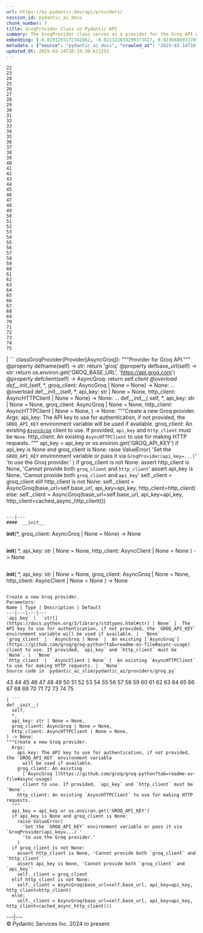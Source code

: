 ```yaml
---
url: https://ai.pydantic.dev/api/providers/
session_id: pydantic_ai_docs
chunk_number: 7
title: GroqProvider Class in Pydantic API
summary: The GroqProvider class serves as a provider for the Groq API within the Pydantic framework. It includes properties for the provider's name and base URL, which defaults to an environment variable. The class constructor allows for initialization with either a Groq client or an API key, enabling customization for authentication and HTTP client usage.
embedding: [-0.0291255172342062, -0.021322034299373627, 0.023668693378567696, -0.059867870062589645, 0.0011389435967430472, -0.03691777214407921, 0.013260306790471077, 0.014035040512681007, 0.008039271458983421, -0.03332480043172836, 0.02827218733727932, -0.03972477838397026, 0.026093948632478714, -0.046843353658914566, -0.006355066318064928, -0.0261613167822361, -0.039500217884778976, 0.017583100125193596, 0.008746637962758541, 0.048415277153253555, 0.015629421919584274, -0.006209101993590593, 0.018997831270098686, 0.03664829954504967, -0.010138913989067078, -0.01871713064610958, 0.0038231450598686934, 0.005771209020167589, -0.022018171846866608, -0.040645480155944824, 0.004828053992241621, -0.03080972097814083, 0.008056113496422768, -0.013619603589177132, -0.0069501521065831184, -0.04293599724769592, 0.0032336735166609287, 0.0251732487231493, 0.023264484480023384, 0.02997884713113308, 0.007090502884238958, -0.0875786542892456, 0.01863853447139263, 0.004465950187295675, 0.01794239692389965, 0.015797842293977737, -0.0035564794670790434, 0.040937408804893494, -0.0005694717983715236, -0.02726166322827339, -0.008729795925319195, 0.006478575058281422, -0.016460295766592026, -0.02926025353372097, -0.042329683899879456, -0.03622163459658623, -0.017291169613599777, -0.0051087550818920135, -0.0028491131961345673, 0.02069326490163803, 0.030899547040462494, -0.019985897466540337, 0.0014652583049610257, 0.03417813032865524, -0.010442070662975311, -0.0047719138674438, 0.014124865643680096, -0.0012764870189130306, -0.05241245776414871, 0.00840979628264904, 0.007135414984077215, 0.019188707694411278, -0.057442616671323776, -0.02784552052617073, -0.027800608426332474, -0.007730500772595406, -0.016617488116025925, 0.09224952012300491, 0.04565318301320076, -0.023691149428486824, -0.04140898585319519, 0.0016884154174476862, -0.001358591951429844, 0.015932578593492508, -0.020277827978134155, -0.0158090703189373, -0.08995899558067322, -0.02290518768131733, 0.02530798502266407, -0.010301720350980759, 0.007225239183753729, -0.039365481585264206, -0.004305950365960598, 0.03067498467862606, 0.05173877626657486, -0.01732485368847847, -0.001145259360782802, 0.011295400559902191, -0.020199231803417206, 0.020378880202770233, 0.006428048945963383, -0.04747212305665016, -0.052816666662693024, 0.03341462463140488, 0.04158863425254822, -0.0014863108517602086, -0.0006631556898355484, 0.03096691519021988, 0.011402066797018051, -0.012002767063677311, -0.03799566254019737, -0.008028043434023857, 0.05375982075929642, -0.027239207178354263, -0.0337514653801918, 0.00396349560469389, 0.014326970092952251, -0.01930098794400692, -0.00717471307143569, -0.016505207866430283, -0.07158993929624557, -0.05878997966647148, 0.0361991785466671, -0.0008399971993640065, 0.04444055259227753, -0.013237850740551949, 0.02503851242363453, -0.0419703871011734, -0.10033369809389114, -0.00515366718173027, -0.02360132522881031, 0.013327674940228462, 0.041925475001335144, 0.008757865987718105, -0.0346946194767952, -0.02939498983323574, -0.0503464974462986, 0.03054024837911129, -0.028811132535338402, -0.0033347257412970066, -0.036131810396909714, -0.01839151792228222, 0.041049689054489136, 0.006832257844507694, 0.03561532124876976, -0.0032729716040194035, -0.014888371340930462, -0.012631536461412907, -0.03599707409739494, 0.03056270442903042, -0.017639240249991417, 0.00582734914496541, -0.018346605822443962, -0.002110870089381933, -0.014383110217750072, 0.00862312875688076, 0.006770503707230091, 0.0503464974462986, 0.052232809364795685, -0.019817477092146873, -0.004325599409639835, 0.05694858357310295, -0.026385877281427383, -0.026767630130052567, -0.035547953099012375, 0.03660338744521141, -0.02156905084848404, -0.0170329250395298, -0.06682924926280975, -0.017583100125193596, -0.03435777872800827, -0.005990155506879091, -0.042060211300849915, 0.034986551851034164, 0.01553959771990776, -0.019424496218562126, -0.0060575236566364765, -0.01046452671289444, -0.03566023334860802, -0.017762748524546623, 0.0002556131803430617, 0.03476198762655258, -0.028945868834853172, -0.023511501029133797, -0.03644619509577751, 0.01014452800154686, -0.013114342465996742, -0.01137399673461914, 0.03503146395087242, 0.022175364196300507, -0.02063712477684021, -0.009206986986100674, 0.007831552997231483, -0.021804839372634888, 0.01970519684255123, -0.06503276526927948, 0.040757760405540466, -0.06831134855747223, 0.039230745285749435, 0.03247147053480148, -0.003868057392537594, -0.033729009330272675, 0.024387286975979805, -0.044036343693733215, 0.042486876249313354, -0.08712953329086304, 0.013484867289662361, -0.035413216799497604, -0.010930489748716354, -0.026745174080133438, -0.019199935719370842, -0.03918583318591118, -0.03125884383916855, 0.05344543606042862, -0.000316665624268353, -0.0006884187459945679, -0.03336971253156662, 0.02149045467376709, 0.023960622027516365, 0.03900618478655815, 0.005726296920329332, 0.04538370668888092, 0.0025122722145169973, -0.003505953121930361, 0.051514215767383575, -0.0018652569269761443, 0.013148026540875435, -0.020547300577163696, -0.010082773864269257, 0.018941691145300865, 0.024275006726384163, 0.052637018263339996, -0.01356346346437931, -0.010133299976587296, 0.06413452327251434, -0.02156905084848404, 0.019929757341742516, -0.01017259806394577, 0.042060211300849915, 0.007797868922352791, 0.003691215766593814, 0.005524192005395889, -0.01847011409699917, -0.001452626776881516, 0.034717075526714325, 0.008218919858336449, -0.03431286662817001, -0.01964905671775341, 0.018593622371554375, 0.04127424955368042, 0.018975375220179558, -0.0346946194767952, 0.02255711704492569, 0.04053319990634918, 0.012070135213434696, -0.016729768365621567, 0.01483223121613264, 0.006675065495073795, -0.05016684904694557, -0.05259210616350174, 0.02854165993630886, -0.0036547246854752302, 0.014147321693599224, -0.0003684198309201747, 0.019615372642874718, 0.013260306790471077, -0.021153613924980164, 0.02571219578385353, 0.0043340204283595085, 0.06314645707607269, 0.02362378127872944, -0.012429432012140751, 0.012013995088636875, -0.012833641842007637, -0.0032224454917013645, -0.007056818809360266, 0.02387079782783985, -0.001674380386248231, -0.024140270426869392, -0.03671566769480705, -0.042352139949798584, -0.016112226992845535, 0.007837167009711266, -0.008426638320088387, 0.0046961246989667416, 0.01292346604168415, 0.008084183558821678, -0.03211217373609543, -0.043609678745269775, 0.03197743743658066, 0.00819646380841732, 0.014371882192790508, 0.017425905913114548, -0.013788023963570595, 0.02298378385603428, -0.010593648999929428, 0.0011164875468239188, -0.007376817520707846, 0.027216751128435135, 0.037973206490278244, 0.050840530544519424, 0.014169777743518353, 0.005240684375166893, -0.01689818874001503, -0.047157738357782364, 0.0021978875156491995, 0.021535366773605347, -0.002586658112704754, 0.0381753109395504, 0.02077186107635498, -0.008039271458983421, 0.003517181146889925, -0.013226622715592384, -0.027194295078516006, -0.0018877129768952727, 0.0320897176861763, 0.0031606911215931177, 0.01448416244238615, -0.029350077733397484, -0.004965597297996283, -0.06067628785967827, -0.0024561320897191763, -0.0005038579693064094, 0.01258662436157465, -0.06036190316081047, -0.0004080688231624663, 0.020951509475708008, -0.03831004723906517, -0.015550825744867325, -0.004774720873683691, 0.04931351915001869, -0.018065905198454857, -0.04538370668888092, 0.04250933229923248, 0.00014754336734768003, -0.005541034042835236, 0.08156043291091919, 0.005917173344641924, 0.04621458426117897, 0.008814006112515926, -0.06134996935725212, -0.013451183214783669, -0.018750814720988274, -0.026071492582559586, -0.024791495874524117, 0.025375353172421455, 0.06238295137882233, 0.04111705720424652, -0.034582339227199554, 0.0062203300185501575, 0.03056270442903042, 0.029170429334044456, 0.010312948375940323, 0.009846984408795834, -0.02685745432972908, -0.01868344657123089, 0.02490377612411976, 0.012317151762545109, -0.02712692692875862, 0.02348904497921467, -0.06629030406475067, 0.0339086577296257, -0.06777240335941315, 0.004081389866769314, -0.005091913044452667, 0.004350862465798855, 0.057173144072294235, -0.018189413473010063, -0.003242094535380602, 0.019121339544653893, 0.01738099381327629, 0.02546517737209797, -0.009532599709928036, -0.02239992469549179, -0.017639240249991417, -0.06408961117267609, 0.004965597297996283, 0.0383325032889843, 0.024948688223958015, -0.022995011880993843, 0.01967151276767254, -0.00865119881927967, 0.0066862935200333595, -0.01084066554903984, 0.0076350620947778225, 0.012406975962221622, -0.013518551364541054, 0.022231504321098328, -0.03855706378817558, 0.03294304758310318, -0.011935398913919926, -0.021827295422554016, 0.009790844283998013, -0.03280831128358841, -0.00911716278642416, 0.010537508875131607, 0.01873958669602871, 0.006018225569278002, 0.05155912786722183, 0.03718724474310875, 0.010526280850172043, -0.00012517502182163298, 0.01753818802535534, 0.048999134451150894, -0.027935344725847244, -0.06570644676685333, 0.0418131947517395, 0.031213931739330292, -0.011957854963839054, -0.01740344986319542, 0.00044947219430468976, 0.014675038866698742, -0.004901036154478788, -0.007966289296746254, -0.006922082044184208, -0.0222090482711792, -0.03325743228197098, -0.0211423859000206, 0.02968691848218441, 0.024095358327031136, 0.0059508574195206165, -0.06395487487316132, -0.01377679593861103, -0.057757001370191574, -0.01335013099014759, 0.026071492582559586, -0.03747917339205742, -0.029058149084448814, -0.008746637962758541, -0.020625896751880646, 0.03718724474310875, -0.03887144848704338, -0.007185941096395254, -0.07001801580190659, 0.024791495874524117, -0.016224507242441177, -0.07141029089689255, -0.010155756026506424, 0.015955034643411636, 0.00041648984188213944, -0.0260041244328022, -0.02183852344751358, -0.02643078938126564, 0.009830142371356487, -0.031303755939006805, 0.025218160822987556, 0.040937408804893494, -0.03664829954504967, -0.024769039824604988, -0.0025543775409460068, -0.01620205119252205, 0.03294304758310318, 0.03480689972639084, -0.011031541973352432, -0.0074722557328641415, -0.021905891597270966, 0.023264484480023384, 0.013529779389500618, -0.008858918212354183, -0.02472412772476673, 0.017628012225031853, -0.025128336623311043, -0.040488287806510925, 0.02242238074541092, 0.001771222217939794, -0.009263127110898495, -0.014416794292628765, 0.003649110672995448, -0.022658169269561768, -0.03559286519885063, -0.00784839503467083, 0.023376764729619026, -0.02784552052617073, 0.017684152349829674, -0.07868605107069016, -0.04037600755691528, -0.03038305602967739, 0.023264484480023384, -0.0029445516411215067, 0.03310023993253708, 0.008892602287232876, -0.0015270124422386289, -0.05501735955476761, 0.03536830469965935, -0.021804839372634888, 0.0024435005616396666, -0.007977517321705818, -0.014607670716941357, 0.004578230436891317, -0.06314645707607269, 0.007320677395910025, 0.04733738675713539, 0.002905253553763032, -0.00943716149777174, 0.033437080681324005, -0.012137503363192081, -0.0011796451872214675, 0.013159254565834999, -0.03545812889933586, -0.007736114785075188, -0.005437174811959267, -0.010868735611438751, -0.03411076217889786, 0.01821186952292919, -0.010228738188743591, -0.01520275603979826, 0.008589444682002068, 0.014439250342547894, -0.0008477164665237069, 0.060990672558546066, -0.06166435405611992, -0.012171187438070774, 0.002843499183654785, 0.018335377797484398, 0.004833668004721403, 0.009319267235696316, 0.030742352828383446, 0.018559938296675682, -0.012844869866967201, 0.00806172750890255, 0.004600686486810446, -0.007534009870141745, -0.02773324027657509, -0.0017403450328856707, -0.01668485626578331, 0.002530517987906933, -0.036356370896101, -0.01836906187236309, 0.008415410295128822, -0.004039284773170948, 0.013810480013489723, 0.007169099058955908, 0.010689087212085724, 0.023533957079052925, -0.013338902965188026, -0.010032246820628643, 0.006787345744669437, -0.023691149428486824, -0.0030456038657575846, -0.0460798479616642, -0.0355704091489315, 0.0258469320833683, 0.014596442691981792, -0.005277175456285477, 0.017841344699263573, 0.02009817771613598, 0.01783011667430401, 0.00033859536051750183, 0.010846279561519623, 0.026834998279809952, 0.04688826575875282, -0.0038175310473889112, 0.004325599409639835, -0.012283467687666416, 0.0021978875156491995, 0.005111562088131905, -0.020255371928215027, 0.03633391484618187, 0.05712823197245598, -0.0004940334474667907, 0.013810480013489723, -0.004356476478278637, 0.027531135827302933, 0.016830820590257645, -0.0013971882872283459, 0.030877089127898216, 0.0250160563737154, -0.005142439156770706, -0.057757001370191574, 0.014955739490687847, 0.03660338744521141, 0.007825938984751701, 0.00862312875688076, 0.02885604463517666, 0.021928347647190094, 0.01821186952292919, -0.017358537763357162, -0.022310100495815277, -0.021018877625465393, 0.0171901173889637, -0.018964147195219994, -0.03276339918375015, 0.010391544550657272, 0.006023839581757784, -0.008095411583781242, -0.014618898741900921, 0.00604068161919713, 0.04113951325416565, 0.028945868834853172, 0.028092537075281143, -0.03447005897760391, 0.021423086524009705, -0.0007333309040404856, -0.04044337570667267, -0.02346658892929554, -0.03125884383916855, 0.0013291183859109879, 0.02643078938126564, -0.03305532783269882, 0.06063137575984001, 0.004527704324573278, -0.004378932993859053, -0.005706647876650095, 0.018481342121958733, -0.017358537763357162, -0.04931351915001869, 0.05501735955476761, -0.01775152049958706, -0.04421599209308624, -0.011856802739202976, 0.019390812143683434, -0.017841344699263573, -0.032179541885852814, -0.027643416076898575, -0.012833641842007637, -0.008920672349631786, -0.0260041244328022, 0.036109354346990585, 0.03799566254019737, -0.0028673589695245028, 0.010700315237045288, -0.011901714839041233, 0.01935712806880474, 0.026610437780618668, -0.007550851907581091, -0.005917173344641924, -0.01889677904546261, -0.0012799957767128944, -0.016785908490419388, 0.06373031437397003, -0.004409810062497854, 0.011093296110630035, 0.003258936572819948, 0.007219625171273947, -0.0017740292241796851, 0.009964878670871258, 0.0042778803035616875, -0.004072968848049641, -0.00774172879755497, -0.022040627896785736, 0.012620308436453342, 0.014686266891658306, -0.0562748983502388, 0.01022312417626381, 0.020143091678619385, -0.012227327562868595, -0.023825885728001595, 0.022253960371017456, 0.07783272117376328, -0.02375851757824421, 0.0028799904976040125, 0.005184544250369072, -0.018627306446433067, -0.02092905342578888, 0.03467216342687607, -0.009661721996963024, 0.002353676361963153, 0.01759432815015316, -0.006085593719035387, 0.027082014828920364, -0.05488262325525284, 0.0077248867601156235, -0.010301720350980759, 0.0021333261393010616, 0.002025256399065256, 0.04257670044898987, 0.02786797657608986, 0.0038624433800578117, -0.01644906774163246, -0.009768388234078884, 0.03694022819399834, 0.026902366429567337, 0.013675743713974953, -0.01278872974216938, -0.0020799930207431316, -0.002126308623701334, 0.019390812143683434, -0.053939469158649445, -0.003536830423399806, 0.027059558779001236, 0.0010049089323729277, 0.001653327839449048, -0.030585160478949547, 0.017279941588640213, 0.04877457395195961, -0.07167976349592209, -0.016011174768209457, 0.009818914346396923, -0.008404182270169258, -0.002014028374105692, -0.003295427653938532, -0.002663850784301758, -0.010166984051465988, 0.008263831958174706, 0.05021176114678383, -0.0076855882070958614, 0.013799251988530159, 0.009094706736505032, -0.005240684375166893, -0.06988327950239182, 0.005821735132485628, -0.02627359703183174, 0.007348747458308935, -0.012137503363192081, -0.03013603948056698, 0.011143822222948074, -0.04019635543227196, -0.013900304213166237, 0.03220199793577194, 0.00914523284882307, -0.0071522570215165615, 0.012339607812464237, -0.010256808251142502, 0.01054312288761139, -0.010037860833108425, 0.028519203886389732, 0.0007501729414798319, 0.01881818287074566, 0.014675038866698742, 0.030158495530486107, -0.01844765804708004, 0.03247147053480148, -0.023848341777920723, -0.013597147539258003, 0.0046905106864869595, -0.03233673423528671, 0.03191006928682327, 0.035682689398527145, -0.005973313469439745, -0.0211423859000206, -0.025981668382883072, -0.024566935375332832, 0.0026877103373408318, -0.021501682698726654, -0.013327674940228462, 0.00790453515946865, -0.029799198731780052, -0.015438544563949108, -0.0023073607590049505, -0.023152204230427742, 0.004188056103885174, -0.010189440101385117, 0.010408386588096619, 0.02301746793091297, 0.0024673601146787405, 0.006265242118388414, 0.022658169269561768, -0.004499634262174368, 0.004078582860529423, 0.035121288150548935, -0.013338902965188026, 0.00515366718173027, 0.001373328734189272, -0.002630166709423065, 0.003952267579734325, 0.014315742067992687, -0.01548345759510994, 0.008752251975238323, -0.014012584462761879, 0.01604485884308815, 0.015247668139636517, 0.010975401848554611, -0.007292607333511114, 0.02687991037964821, -0.012362063862383366, -0.023084836080670357, -0.01794239692389965, -0.029372533783316612, 0.037950750440359116, -0.01062733307480812, 0.010559964925050735, 0.02447711117565632, 0.023713605478405952, 0.029305165633559227, 0.024993600323796272, -0.043025821447372437, -0.013361359015107155, 9.111811777984258e-06, -0.023646237328648567, -0.018492570146918297, 0.013013290241360664, 0.02800271287560463, -0.0319325253367424, 0.008611900731921196, 0.008084183558821678, 0.00601261155679822, -0.0030399898532778025, -0.034425146877765656, -0.008696110919117928, -0.006141733843833208, -0.03790583834052086, -0.009027338586747646, 0.005793665070086718, 0.04057811200618744, -0.002752271480858326, 0.005434367805719376, -0.01930098794400692, -0.06494294106960297, -0.04612476006150246, -0.005032965447753668, 0.0159662626683712, 0.03970232233405113, 0.0007663132273592055, -0.015292580239474773, -0.012418203987181187, 0.021692559123039246, -0.014304514043033123, -0.024769039824604988, 0.0034806900657713413, -0.017313625663518906, -0.013608375564217567, 0.03732198104262352, 0.015023107640445232, -0.023107292130589485, 0.0319325253367424, 0.03990442678332329, 0.029597094282507896, -0.02490377612411976, -0.03226936608552933, 0.028451835736632347, -0.016617488116025925, 0.021456770598888397, -0.01842520199716091, 0.049717728048563004, -0.02645324543118477, -0.016381699591875076, 0.024948688223958015, 0.025487633422017097, -0.006753661669790745, 0.008926286362111568, 0.008948742412030697, -0.04208266735076904, 0.018616078421473503, 0.042621612548828125, 0.014540302567183971, 0.043317750096321106, -0.027620960026979446, 0.011424523778259754, -0.020996421575546265, 0.0189304631203413, -0.00983575638383627, -0.032426558434963226, 0.05093035474419594, 0.013226622715592384, -0.01674099639058113, -0.019402040168642998, 0.008235761895775795, 0.011289786547422409, -0.004976825322955847, 0.0212995782494545, 0.007371203508228064, -0.0005729805561713874, 0.05173877626657486, -0.03354936093091965, 0.007118572946637869, -0.01194662693887949, -0.03664829954504967, 0.03267357498407364, -0.018919235095381737, 0.027665872126817703, -0.010239966213703156, -0.01123926043510437, 0.01469749491661787, 0.00989189650863409, 0.0019199935486540198, -0.02984411083161831, 0.0017178889829665422, -0.0021698172204196453, -0.020569756627082825, -0.02274799346923828, -0.0012561361072584987, -0.027643416076898575, -0.028092537075281143, 0.026520613580942154, 0.026745174080133438, 0.0008673655102029443, -0.02687991037964821, 0.015943806618452072, -0.016246963292360306, 0.005086299031972885, 0.015000651590526104, -0.006776117719709873, -0.05218789726495743, -0.01223855558782816, -0.01483223121613264, 0.027957800775766373, -0.034986551851034164, -0.016269419342279434, -0.02218659222126007, 0.03545812889933586, -0.02771078422665596, -0.042778804898262024, -0.011155050247907639, -0.006405592896044254, -0.0038961274549365044, -0.013237850740551949, 0.02034519612789154, 0.018458886072039604, 0.03235919028520584, 0.008943128399550915, 0.03150586038827896, -0.011138208210468292, -0.00760137801989913, 0.019121339544653893, 0.0130020622164011, -0.009745932184159756, 0.0506608821451664, 0.042037755250930786, 0.006776117719709873, -0.006338224280625582, 0.006259628105908632, -0.022759221494197845, -0.007988745346665382, 0.025622371584177017, -0.01485468726605177, -0.05631981045007706, 0.024813951924443245, 0.042913541197776794, 0.010908033698797226, 0.01541608851402998, 0.02348904497921467, -0.0013213991187512875, -0.031146563589572906, 0.021816067397594452, 0.005804893095046282, -0.007073660846799612, -0.029642006382346153, 0.020053265616297722, -0.004564195405691862, -0.03822022303938866, -0.004502441268414259, 0.03319006413221359, -0.014405566267669201, 0.036536019295454025, -0.04435072839260101, -0.015236440114676952, -0.013889076188206673, -0.0061080497689545155, -0.02168133109807968, 0.04167845845222473, -0.013451183214783669, -0.045608267188072205, 0.01620205119252205, 0.006068751681596041, 0.0029866567347198725, -0.008639970794320107, -0.03137112408876419, -0.0009578915196470916, -0.05811629816889763, -0.010778911411762238, 0.021613962948322296, 0.003079287940636277, 0.04158863425254822, -0.016595032066106796, -0.020603440701961517, -0.04922369495034218, -0.027037102729082108, 0.017560644075274467, 0.00835365615785122, 0.028900956735014915, -0.02362378127872944, -0.037838470190763474, -0.014046268537640572, -0.026498157531023026, -0.006169803906232119, 0.009134004823863506, -0.05721805617213249, -0.023084836080670357, 0.005973313469439745, 0.01350732333958149, 0.017021697014570236, 0.031326211988925934, 0.02955218218266964, -0.02645324543118477, -0.023713605478405952, -0.035839881747961044, 0.05941874906420708, 0.0025543775409460068, 0.024499567225575447, 0.040623024106025696, 0.04338511824607849, 0.01866099052131176, -0.018133273348212242, -0.01775152049958706, -0.013844164088368416, -0.0011880662059411407, -0.005743138957768679, 0.026924822479486465, 0.03352690488100052, -0.012945922091603279, -0.012193643487989902, -0.0075845359824597836, 0.027486223727464676, 0.033437080681324005, 0.0033291117288172245, -0.006158575881272554, 0.014282057993113995, 0.02418518252670765, 0.00908909272402525, -0.01903151534497738, -0.023533957079052925, 0.0170329250395298, 0.022040627896785736, -0.012440660037100315, -0.0007375414134003222, 0.008533304557204247, 0.013473639264702797, -0.03069744072854519, -0.033437080681324005, 0.0019999933429062366, -0.027037102729082108, -0.04012898728251457, 0.02856411598622799, -0.023286940529942513, 0.011643470264971256, -0.009846984408795834, -0.004670861642807722, -0.029933935031294823, -0.01666240021586418, -0.030652528628706932, -0.022276416420936584, -0.01765046827495098, -0.020513616502285004, -0.013260306790471077, -0.009661721996963024, 0.04542861878871918, 0.005630858242511749, -0.0034357779659330845, 0.042599156498909, -0.007977517321705818, 0.006411206908524036, 0.01483223121613264, -0.007348747458308935, -0.023376764729619026, -0.023848341777920723, -0.019604144617915154, 0.00943716149777174, -0.0261613167822361, 0.04493458569049835, 0.03213462978601456, -0.02645324543118477, 0.0010708735790103674, 0.04122933745384216, 0.05286157876253128, 0.04513669013977051, 0.024342374876141548, 0.0016224507708102465, 0.015528369694948196, 0.0040084077045321465, -0.015764158219099045, -0.033279888331890106, -0.0005708753014914691, -0.017560644075274467, 0.002680692821741104, -0.025802019983530045, -0.01796485297381878, -0.040914952754974365, 0.002043501939624548, 0.029439901933073997, 0.01464135479182005, -0.010874349623918533, 0.024252550676465034, -0.017482047900557518, 0.006725591607391834, 0.03222445398569107, -0.007567693945020437, 0.05075070634484291, 0.04634932056069374, -0.018458886072039604, -0.009190144948661327, -0.02405044622719288, 0.027800608426332474, -0.05739770457148552, -0.015112931840121746, -0.0077810268849134445, -0.003199989441782236, -0.029439901933073997, -0.005496121942996979, -0.02405044622719288, -0.030719896778464317, 0.018054677173495293, 0.018559938296675682, -0.01647152379155159, -0.018110817298293114, 0.011845574714243412, -0.008398568257689476, 0.024387286975979805, 0.03182024508714676, 0.049403343349695206, -0.003351567778736353, 0.00898242648690939, 0.026071492582559586, 0.008858918212354183, 0.02955218218266964, -0.007000678218901157, 0.011710838414728642, 0.008213305845856667, 0.060316991060972214, -0.007449799682945013, -0.004816825967282057, 0.06795205175876617, 0.024117814376950264, 0.03902864083647728, -0.026228684931993484, -0.021939575672149658, 0.03985951468348503, 0.003413321916013956, -0.025105880573391914, -0.009167688898742199, -0.01491082739084959, 0.0010877156164497137, 0.03067498467862606, 0.03777110204100609, 0.0018863094737753272, 0.0010049089323729277, -0.03249392658472061, 0.024566935375332832, -0.014158549718558788, 0.029215341433882713, -0.00824698992073536, 0.02701464667916298, 0.0018357833614572883, 0.007118572946637869, -0.023084836080670357, 0.02333185262978077, -0.010908033698797226, -0.019604144617915154, -0.009734704159200191, 0.031213931739330292, 0.029574638232588768, -0.001736134523525834, -0.011744522489607334, 0.022523432970046997, -0.07971902936697006, 0.017908712849020958, -0.008634356781840324, 0.006596469320356846, 0.01377679593861103, -0.018537482246756554, 0.009425933472812176, -0.04524897038936615, -0.03887144848704338, 0.019334672018885612, -0.01726871356368065, -0.005608402192592621, 0.016145911067724228, -0.02824973128736019, 0.0743744894862175, 0.017448361963033676, 0.000868067261762917, -0.009684178046882153, 0.048415277153253555, -0.0016070122364908457, 0.0181781854480505, 0.011912942864000797, -0.00409823190420866, -0.029597094282507896, -0.02447711117565632, 0.011879258789122105, 0.03976969048380852, 0.019042743369936943, -0.00013956094335298985, 0.016853276640176773, -0.01427082996815443, 0.006029453594237566, -0.013900304213166237, -0.0001892976142698899, 0.004819632973521948, 0.022781677544116974, 0.023376764729619026, 0.009476459585130215, -0.022545889019966125, -0.009661721996963024, -0.007079274859279394, -0.03819776698946953, 0.025622371584177017, -0.026790086179971695, 0.008202077820897102, -0.00563366524875164, -0.0004368406371213496, -0.00792699120938778, -0.01895291917026043, 0.011250488460063934, -0.012575396336615086, -0.025375353172421455, 0.006871555931866169, 0.01799853704869747, 0.01863853447139263, -0.0161234550178051, 0.013922760263085365, -0.012070135213434696, -0.0015410474734380841, 0.011480663903057575, 0.0027775345370173454, -0.0058385771699249744, -0.025824476033449173, -0.03027077578008175, 0.004078582860529423, 0.007264537271112204, 0.015056791715323925, -0.0168757326900959, -0.007371203508228064, -0.0126652205362916, 0.017235029488801956, 0.022579573094844818, 0.028204819187521935, 0.0062203300185501575, -0.01807713322341442, 0.030899547040462494, -0.0036238476168364286, 0.018750814720988274, -0.0378609262406826, -0.026093948632478714, 0.026475701481103897, 0.003517181146889925, -0.014686266891658306, 0.018200641497969627, 0.01292346604168415, 0.05254719406366348, -0.01895291917026043, 0.00770804425701499, 0.012889781966805458, 0.005701033398509026, -0.029372533783316612, -0.014057496562600136, -0.012710132636129856, 0.0346946194767952, 0.02685745432972908, -0.026520613580942154, 0.009364179335534573, -0.027351487427949905, -0.032875679433345795, 0.0012056099949404597, 0.018762042745947838, 0.014731178991496563, -0.014450478367507458, 0.046169672161340714, -0.006074365694075823, -0.019446952268481255, 0.017931168898940086, 0.03321252018213272, 0.019233619794249535, -0.004078582860529423, -0.0477415956556797, 0.007646290119737387, 0.007466641720384359, 0.0693892389535904, 0.04152126610279083, 0.04652896896004677, 0.00038841975037939847, 0.018301693722605705, -0.01644906774163246, 0.0173473097383976, 0.019716424867510796, -0.0001188592505059205, 0.010750841349363327, 0.029799198731780052, 0.0483703650534153, 0.023084836080670357, -0.019772564992308617, -0.01825678162276745, -0.023533957079052925, -0.019693968817591667, 0.012957150116562843, 0.02253466099500656, 0.023780973628163338, -0.05955348536372185, 0.031303755939006805, -0.005344543606042862, -0.00590594531968236, -0.016404155641794205, -0.032157085835933685, 0.011722066439688206, 0.007129800971597433, -0.015595737844705582, -0.035098832100629807, -0.019615372642874718, -0.03040551207959652, 0.01483223121613264, -0.02474658377468586, -0.03920828923583031, -0.0022301680874079466, 0.018941691145300865, 0.018279237672686577, -0.030764808878302574, -0.008454708382487297, 0.024701671674847603, -0.05205316096544266, 0.002778938040137291, -0.016886960715055466, 0.04188056290149689, 0.018908007070422173, -0.01745959185063839, 0.008561374619603157, -0.009701020084321499, 0.00038456011679954827, 0.025936756283044815, 0.018065905198454857, -0.023825885728001595, -0.013608375564217567, 0.005170509219169617, 0.008499620482325554, -0.014371882192790508, -0.003974723629653454, 0.014955739490687847, 0.004238582216203213, -0.025959212332963943, -0.009566283784806728, 0.004496827255934477, -0.019828705117106438, -0.015876438468694687, -0.014259601943194866, 0.04241950809955597, 0.022725537419319153, -0.006315768230706453, 0.037838470190763474, -0.002513675717636943, 0.014124865643680096, 0.0004733317473437637, 0.010924875736236572, 0.03094445914030075, -0.013585919514298439, -0.0006561381742358208, -0.01126733049750328, 0.03296550363302231, 0.006242786068469286, 0.023376764729619026, 0.006079979706555605, -0.014181005768477917, 0.02119852602481842, -0.023533957079052925, -0.003921390511095524, 0.006259628105908632, -0.005437174811959267, -0.013451183214783669, -0.0014933283673599362, -0.0008617514977231622, 3.686391210067086e-05, -0.010851893573999405, 0.011216804385185242, -0.01885186694562435, -0.0037192858289927244, -0.018593622371554375, 0.02672271803021431, -0.004920685198158026, 0.015820298343896866, 0.005577525123953819, 0.012631536461412907, 0.013541007414460182, 0.02941744588315487, -0.0042273541912436485, 0.013327674940228462, -0.0028743764851242304, 0.014899599365890026, 0.013462411239743233, -0.013305218890309334, 0.016213279217481613, -0.0031073580030351877, 0.023152204230427742, -0.008522076532244682, -0.0026259562000632286, 0.022231504321098328, -0.016269419342279434, 0.015225212089717388, 0.00510033406317234, 0.024117814376950264, 0.0062708561308681965, -0.0007712254882790148, 0.004056126810610294, 0.02490377612411976, -0.0190876554697752, 0.05088544264435768, -0.027486223727464676, 0.014371882192790508, 0.049538079649209976, -0.02530798502266407, 0.0008371901931241155, 0.026475701481103897, -0.005434367805719376, -0.033729009330272675, -0.013844164088368416, -0.03067498467862606, -0.023264484480023384, -0.013114342465996742, -0.023511501029133797, 0.028766220435500145, 0.012070135213434696, 0.038399871438741684, 0.06233803927898407, 0.01121119037270546, -0.010183826088905334, -0.030854633077979088, -0.01783011667430401, 0.006804187782108784, -0.018840638920664787, 0.01062733307480812, 0.022950099781155586, 0.021883435547351837, 0.029597094282507896, 0.020322740077972412, 0.020895369350910187, -0.003980337642133236, -0.010110843926668167, -0.01434942614287138, -0.017077837139368057, 0.012058907188475132, 0.014439250342547894, -0.020738177001476288, 0.03420058637857437, -0.00843786634504795, 0.02573465183377266, -0.013148026540875435, -0.010133299976587296, 0.00887576024979353, -0.002255431143566966, -0.02854165993630886, 0.0026287632063031197, 0.029754286631941795, -0.0010182422120124102, -0.000826663919724524, 0.004769106861203909, 0.003242094535380602, -0.005355771631002426, -0.03134866803884506, -0.0031663051340729, 0.018065905198454857, 0.004412617068737745, 0.031595684587955475, -0.039926882833242416, 0.03716478869318962, -0.023152204230427742, -0.004569809418171644, 0.0658411830663681, 0.008634356781840324, -0.0258469320833683, -0.012227327562868595, -0.003174726152792573, 0.048550013452768326, 0.010722771286964417, -0.0023017467465251684, -0.019817477092146873, -0.0019677127711474895, 0.04183565080165863, 0.015112931840121746, -0.017953624948859215, -0.006181031931191683, -0.013170482590794563, 0.011430137790739536, -0.007943833246827126, -0.016797136515378952, -0.026071492582559586, -0.005094720050692558, 0.02629605308175087, 0.0012259607901796699, 0.002117887604981661, -0.0399942509829998, -0.003797882003709674, -0.013338902965188026, -0.008864532224833965, 0.02800271287560463, 0.01794239692389965, -0.011755750514566898, 0.0016940294299274683, -0.03799566254019737, -0.004488406237214804, 0.029215341433882713, 0.0014540302800014615, -0.0002794727624859661, -0.003946653567254543, 0.037389349192380905, 0.00020420984947122633, -0.010318562388420105, 0.03902864083647728, 0.010195054113864899, -0.033145152032375336, 0.023646237328648567, -0.023084836080670357, -0.008836462162435055, -0.010655403137207031, 0.052502281963825226, -0.005729103926569223, -0.0058441911824047565, -0.019817477092146873, 0.008421024307608604, -0.008258217945694923, 0.001960695255547762, 0.012058907188475132, -0.017235029488801956, 0.015651877969503403, -0.010638561099767685, 0.028362011536955833, 0.018324149772524834, 0.010689087212085724, 0.017392221838235855, 0.018986603245139122, -0.0003929811355192214, -0.010498210787773132, 0.005524192005395889, 0.0054792799055576324, 0.04551844298839569, 0.0036098125856369734, 0.022366240620613098, 0.002905253553763032, -0.03235919028520584, -0.017257485538721085, 0.01788625679910183, 0.014371882192790508, 0.0212995782494545, -0.003508760128170252, -0.005417525768280029, -0.0016575383488088846, -0.009953650645911694, -0.005619630217552185, 0.008965584449470043, -0.0038203380536288023, 0.012552940286695957, -0.0022189400624483824, 0.008106639608740807, -0.017223801463842392, 0.012328379787504673, -0.03341462463140488, 0.013743111863732338, -0.01569679006934166, -0.01385539211332798, 0.007556465920060873, 0.023354308679699898, 0.02290518768131733, 0.0028743764851242304, 0.02108624577522278, -0.012844869866967201, -0.0072083971463143826, -0.0025824476033449173, -0.0355704091489315, -0.0279802568256855, -0.008634356781840324, -0.01842520199716091]
metadata : {"source": "pydantic_ai_docs", "crawled_at": "2025-03-14T10:14:30.611251", "url_path": "/api/providers/", "chunk_size": 4768}
updated_dt: 2025-03-14T10:14:30.611251
---
```

```
22
23
24
25
26
27
28
29
30
31
32
33
34
35
36
37
38
39
40
41
42
43
44
45
46
47
48
49
50
51
52
53
54
55
56
57
58
59
60
61
62
63
64
65
66
67
68
69
70
71
72
73
74
75
```
| ```
classGroqProvider(Provider[AsyncGroq]):
"""Provider for Groq API."""
  @property
  defname(self) -> str:
    return 'groq'
  @property
  defbase_url(self) -> str:
    return os.environ.get('GROQ_BASE_URL', 'https://api.groq.com')
  @property
  defclient(self) -> AsyncGroq:
    return self._client
  @overload
  def__init__(self, *, groq_client: AsyncGroq | None = None) -> None: ...
  @overload
  def__init__(self, *, api_key: str | None = None, http_client: AsyncHTTPClient | None = None) -> None: ...
  def__init__(
    self,
    *,
    api_key: str | None = None,
    groq_client: AsyncGroq | None = None,
    http_client: AsyncHTTPClient | None = None,
  ) -> None:
"""Create a new Groq provider.
    Args:
      api_key: The API key to use for authentication, if not provided, the `GROQ_API_KEY` environment variable
        will be used if available.
      groq_client: An existing
        [`AsyncGroq`](https://github.com/groq/groq-python?tab=readme-ov-file#async-usage)
        client to use. If provided, `api_key` and `http_client` must be `None`.
      http_client: An existing `AsyncHTTPClient` to use for making HTTP requests.
    """
    api_key = api_key or os.environ.get('GROQ_API_KEY')
    if api_key is None and groq_client is None:
      raise ValueError(
        'Set the `GROQ_API_KEY` environment variable or pass it via `GroqProvider(api_key=...)`'
        'to use the Groq provider.'
      )
    if groq_client is not None:
      assert http_client is None, 'Cannot provide both `groq_client` and `http_client`'
      assert api_key is None, 'Cannot provide both `groq_client` and `api_key`'
      self._client = groq_client
    elif http_client is not None:
      self._client = AsyncGroq(base_url=self.base_url, api_key=api_key, http_client=http_client)
    else:
      self._client = AsyncGroq(base_url=self.base_url, api_key=api_key, http_client=cached_async_http_client())

```
  
---|---  
####  __init__
```
__init__(*, groq_client: AsyncGroq | None = None) -> None

```

```
__init__(
  *,
  api_key: str[](https://docs.python.org/3/library/stdtypes.html#str) | None = None,
  http_client: AsyncClient | None = None
) -> None

```

```
__init__(
  *,
  api_key: str[](https://docs.python.org/3/library/stdtypes.html#str) | None = None,
  groq_client: AsyncGroq | None = None,
  http_client: AsyncClient | None = None
) -> None

```

Create a new Groq provider.
Parameters:
Name | Type | Description | Default  
---|---|---|---  
`api_key` |  `str[](https://docs.python.org/3/library/stdtypes.html#str) | None` |  The API key to use for authentication, if not provided, the `GROQ_API_KEY` environment variable will be used if available. |  `None`  
`groq_client` |  `AsyncGroq | None` |  An existing [`AsyncGroq`](https://github.com/groq/groq-python?tab=readme-ov-file#async-usage) client to use. If provided, `api_key` and `http_client` must be `None`. |  `None`  
`http_client` |  `AsyncClient | None` |  An existing `AsyncHTTPClient` to use for making HTTP requests. |  `None`  
Source code in `pydantic_ai_slim/pydantic_ai/providers/groq.py`
```
43
44
45
46
47
48
49
50
51
52
53
54
55
56
57
58
59
60
61
62
63
64
65
66
67
68
69
70
71
72
73
74
75
```
| ```
def__init__(
  self,
  *,
  api_key: str | None = None,
  groq_client: AsyncGroq | None = None,
  http_client: AsyncHTTPClient | None = None,
) -> None:
"""Create a new Groq provider.
  Args:
    api_key: The API key to use for authentication, if not provided, the `GROQ_API_KEY` environment variable
      will be used if available.
    groq_client: An existing
      [`AsyncGroq`](https://github.com/groq/groq-python?tab=readme-ov-file#async-usage)
      client to use. If provided, `api_key` and `http_client` must be `None`.
    http_client: An existing `AsyncHTTPClient` to use for making HTTP requests.
  """
  api_key = api_key or os.environ.get('GROQ_API_KEY')
  if api_key is None and groq_client is None:
    raise ValueError(
      'Set the `GROQ_API_KEY` environment variable or pass it via `GroqProvider(api_key=...)`'
      'to use the Groq provider.'
    )
  if groq_client is not None:
    assert http_client is None, 'Cannot provide both `groq_client` and `http_client`'
    assert api_key is None, 'Cannot provide both `groq_client` and `api_key`'
    self._client = groq_client
  elif http_client is not None:
    self._client = AsyncGroq(base_url=self.base_url, api_key=api_key, http_client=http_client)
  else:
    self._client = AsyncGroq(base_url=self.base_url, api_key=api_key, http_client=cached_async_http_client())

```
  
---|---  
© Pydantic Services Inc. 2024 to present